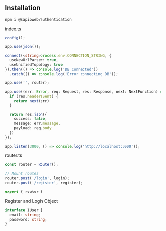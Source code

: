 ## Installation

`npm i @sapioweb/authentication`

index.ts
```typescript
config();

app.use(json());

connect(<string>process.env.CONNECTION_STRING, {
  useNewUrlParser: true,
  useUnifiedTopology: true
}).then(() => console.log('DB Connected'))
  .catch(() => console.log('Error connecting DB'));

app.use('', router);

app.use((err: Error, req: Request, res: Response, next: NextFunction) => {
  if (res.headersSent) {
    return next(err)
  }

  return res.json({
    success: false,
    message: err.message,
    payload: req.body
  })
});

app.listen(3000, () => console.log('http://localhost:3000'));

```

router.ts
```typescript
const router = Router();

// Mount routes
router.post('/login', login);
router.post('/register', register);

export { router }
```

Register and Login Object
```typescript
interface IUser {
  email: string;
  password: string;
}
```
